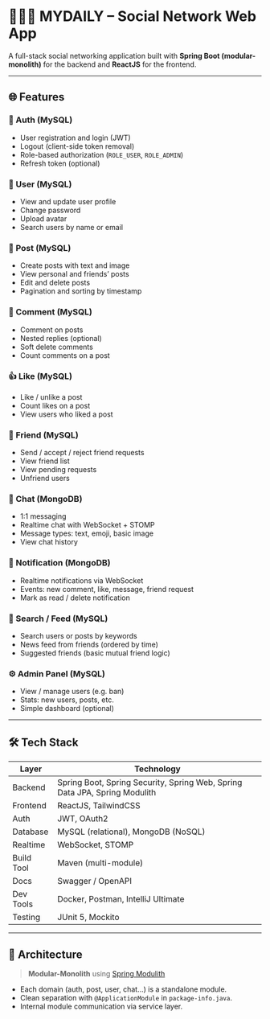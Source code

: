 # 🧑‍🤝‍🧑 MYDAILY – Social Network Web App

A full-stack social networking application built with **Spring Boot (modular-monolith)** for the backend and **ReactJS** for the frontend.

---

## 🌐 Features

### 👥 Auth (MySQL)
- User registration and login (JWT)
- Logout (client-side token removal)
- Role-based authorization (`ROLE_USER`, `ROLE_ADMIN`)
- Refresh token (optional)

### 👤 User (MySQL)
- View and update user profile
- Change password
- Upload avatar
- Search users by name or email

### 📝 Post (MySQL)
- Create posts with text and image
- View personal and friends’ posts
- Edit and delete posts
- Pagination and sorting by timestamp

### 💬 Comment (MySQL)
- Comment on posts
- Nested replies (optional)
- Soft delete comments
- Count comments on a post

### 👍 Like (MySQL)
- Like / unlike a post
- Count likes on a post
- View users who liked a post

### 🤝 Friend (MySQL)
- Send / accept / reject friend requests
- View friend list
- View pending requests
- Unfriend users

### 💬 Chat (MongoDB)
- 1:1 messaging
- Realtime chat with WebSocket + STOMP
- Message types: text, emoji, basic image
- View chat history

### 🔔 Notification (MongoDB)
- Realtime notifications via WebSocket
- Events: new comment, like, message, friend request
- Mark as read / delete notification

### 🔎 Search / Feed (MySQL)
- Search users or posts by keywords
- News feed from friends (ordered by time)
- Suggested friends (basic mutual friend logic)

### ⚙️ Admin Panel (MySQL)
- View / manage users (e.g. ban)
- Stats: new users, posts, etc.
- Simple dashboard (optional)

---

## 🛠️ Tech Stack

| Layer       | Technology |
|-------------|------------|
| Backend     | Spring Boot, Spring Security, Spring Web, Spring Data JPA, Spring Modulith|
| Frontend    | ReactJS, TailwindCSS |
| Auth        | JWT, OAuth2 |
| Database    | MySQL (relational), MongoDB (NoSQL) |
| Realtime    | WebSocket, STOMP |
| Build Tool  | Maven (multi-module) |
| Docs        | Swagger / OpenAPI |
| Dev Tools   | Docker, Postman, IntelliJ Ultimate |
| Testing     | JUnit 5, Mockito |

---

## 🧱 Architecture

> **Modular-Monolith** using [Spring Modulith](https://spring.io/projects/spring-modulith)

- Each domain (auth, post, user, chat...) is a standalone module.
- Clean separation with `@ApplicationModule` in `package-info.java`.
- Internal module communication via service layer.



